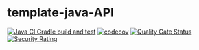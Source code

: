 # template-java-API

[![Java CI Gradle build and test](https://github.com/DaJaime/template-java-API/actions/workflows/gradle-build.yml/badge.svg?branch=main)](https://github.com/DaJaime/template-java-API/actions/workflows/gradle-build.yml)
[![codecov](https://codecov.io/gh/DaJaime/template-java-API/graph/badge.svg?token=JCB7CC5FWP)](https://codecov.io/gh/DaJaime/template-java-API)
[![Quality Gate Status](https://sonarcloud.io/api/project_badges/measure?project=DaJaime_template-java-API&metric=alert_status)](https://sonarcloud.io/summary/new_code?id=DaJaime_template-java-API)
[![Security Rating](https://sonarcloud.io/api/project_badges/measure?project=DaJaime_template-java-API&metric=security_rating)](https://sonarcloud.io/summary/new_code?id=DaJaime_template-java-API)

